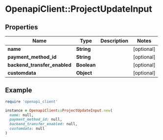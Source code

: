 # OpenapiClient::ProjectUpdateInput

## Properties

| Name | Type | Description | Notes |
| ---- | ---- | ----------- | ----- |
| **name** | **String** |  | [optional] |
| **payment_method_id** | **String** |  | [optional] |
| **backend_transfer_enabled** | **Boolean** |  | [optional] |
| **customdata** | **Object** |  | [optional] |

## Example

```ruby
require 'openapi_client'

instance = OpenapiClient::ProjectUpdateInput.new(
  name: null,
  payment_method_id: null,
  backend_transfer_enabled: null,
  customdata: null
)
```

